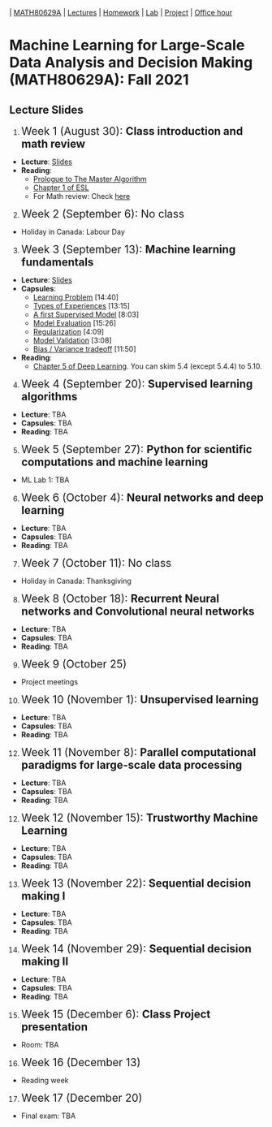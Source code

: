 | [MATH80629A](main.md) | [Lectures](lectures.md) | [Homework](homework.md) | [Lab](lab.md) | [Project](project.md) | [Office hour](office_hr.md)
# Machine Learning for Large-Scale Data Analysis and Decision Making (MATH80629A): Fall 2021

## Lecture Slides

1. <span style="font-size:1.5em;">Week 1 (August 30): **Class introduction and math review**</span>
- **Lecture**: [Slides]()
- **Reading**: 
  * [Prologue to The Master Algorithm](http://homes.cs.washington.edu/~pedrod/Prologue.pdf)
  * [Chapter 1 of ESL](https://web.stanford.edu/~hastie/Papers/ESLII.pdf)
  * For Math review: Check [here](http://www.cs.toronto.edu/~lcharlin/courses/80-629/math_resources.html)

2. <span style="font-size:1.5em;">Week 2 (September 6): No class </span>
- Holiday in Canada: Labour Day

3. <span style="font-size:1.5em;">Week 3 (September 13): **Machine learning fundamentals**</span> 
- **Lecture**: [Slides]()
- **Capsules**:  
  * [Learning Problem](https://youtu.be/XHjYLAooCQI) [14:40]
  * [Types of Experiences](https://youtu.be/bUrw6MWiI7E) [13:15]
  * [A first Supervised Model](https://www.youtube.com/watch?v=fu8IBbPREBg) [8:03]
  * [Model Evaluation](https://youtu.be/jB69v09vrn8) [15:26]
  * [Regularization](https://www.youtube.com/watch?v=SFzhFrWOTEI) [4:09]
  * [Model Validation](https://www.youtube.com/watch?v=WoFGyFvyoeo) [3:08]
  * [Bias / Variance tradeoff](https://www.youtube.com/watch?v=L5Hehy9s8SI) [11:50]
- **Reading**:  
  * [Chapter 5 of Deep Learning](http://www.deeplearningbook.org/contents/ml.html). You can skim 5.4 (except 5.4.4) to 5.10.  

4. <span style="font-size:1.5em;">Week 4 (September 20): **Supervised learning algorithms**</span> 
- **Lecture**: TBA
- **Capsules**: TBA
- **Reading**: TBA

5. <span style="font-size:1.5em;">Week 5 (September 27): **Python for scientific computations and machine learning**</span> 
- ML Lab 1: TBA

6. <span style="font-size:1.5em;">Week 6 (October 4): **Neural networks and deep learning**</span> 
- **Lecture**: TBA
- **Capsules**: TBA
- **Reading**: TBA

7. <span style="font-size:1.5em;">Week 7 (October 11): No class</span>
* Holiday in Canada: Thanksgiving

8. <span style="font-size:1.5em;">Week 8 (October 18): **Recurrent Neural networks and Convolutional neural networks**</span> 
- **Lecture**: TBA
- **Capsules**: TBA
- **Reading**: TBA

9. <span style="font-size:1.5em;">Week 9 (October 25)</span> 
- Project meetings

10. <span style="font-size:1.5em;">Week 10 (November 1): **Unsupervised learning**</span> 
- **Lecture**: TBA
- **Capsules**: TBA
- **Reading**: TBA

12. <span style="font-size:1.5em;">Week 11 (November 8): **Parallel computational paradigms for large-scale data processing**</span>
- **Lecture**: TBA
- **Capsules**: TBA
- **Reading**: TBA

12. <span style="font-size:1.5em;">Week 12 (November 15): **Trustworthy Machine Learning**</span> 
- **Lecture**: TBA
- **Capsules**: TBA
- **Reading**: TBA

13. <span style="font-size:1.5em;">Week 13 (November 22): **Sequential decision making I**</span> 
- **Lecture**: TBA
- **Capsules**: TBA
- **Reading**: TBA

14. <span style="font-size:1.5em;">Week 14 (November 29): **Sequential decision making II**</span> 
- **Lecture**: TBA
- **Capsules**: TBA
- **Reading**: TBA

15. <span style="font-size:1.5em;">Week 15 (December 6): **Class Project presentation**</span>
* Room: TBA

16. <span style="font-size:1.5em;">Week 16 (December 13)</span>
* Reading week

17. <span style="font-size:1.5em;">Week 17 (December 20)</span>
* Final exam: TBA


